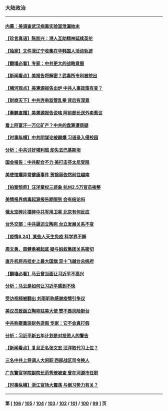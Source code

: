 ### 大陆政治
---
#### [内幕：美调查武汉病毒实验室泄漏始末](../../pages/ncid277/n13185587.md) 
#### [【珍言真语】陈凯兴：港人互助精神延续英伦](../../pages/ncid277/n13185782.md) 
#### [【独家】文件泄辽宁收集在华韩国人活动轨迹](../../pages/ncid277/n13183636.md) 
#### [【翻墙必看】专家：中共更大的战略意图](../../pages/ncid277/n13185556.md) 
#### [【新闻看点】美报告将解密？武毒所专利被挖出](../../pages/ncid277/n13185235.md) 
#### [【横河观点】美溯源报告出炉 中共人事政策有变？](../../pages/ncid277/n13185293.md) 
#### [【财商天下】中共连串监管乱拳 背后有深意](../../pages/ncid277/n13185386.md) 
#### [【秦鹏直播】美溯源报告说啥 阿前部长送外卖惹议](../../pages/ncid277/n13185246.md) 
#### [看上阿富汗一万亿矿产？中共的盘算遭质疑](../../pages/ncid277/n13185105.md) 
#### [【时事纵横】中共阴谋论被踢爆 习语录入侵校园](../../pages/ncid277/n13185288.md) 
#### [分析：中共讨好塔利班 却失去巴基斯坦](../../pages/ncid277/n13184948.md) 
#### [国会报告：中共配合不力 美打击芬太尼受阻](../../pages/ncid277/n13184778.md) 
#### [美使馆爆异常健康事件 贺锦丽依然前往越南](../../pages/ncid277/n13184886.md) 
#### [【拍案惊奇】汪洋掌权三迹象 杭州2.5万官员挨整](../../pages/ncid277/n13184319.md) 
#### [美情报界病毒起源报告期限到 会有结论吗](../../pages/ncid277/n13184667.md) 
#### [俄太空碎片撞碎中共军用卫星 北京有何反应](../../pages/ncid277/n13184716.md) 
#### [台外交部：中共逼迫立陶宛 台立发展关系不变](../../pages/ncid277/n13184035.md) 
#### [【疫情8.24】某些人天生免疫 科学界不解](../../pages/ncid277/n13183974.md) 
#### [周文勇、周健勇被起底 疑与蚂蚁集团关系密切](../../pages/ncid277/n13183978.md) 
#### [直升机将吊挂史上最大国旗 双十飞越台总统府](../../pages/ncid277/n13183784.md) 
#### [【翻墙必看】马云曾当面让习近平不高兴](../../pages/ncid277/n13183719.md) 
#### [分析：马云是如何让习近平感到不快](../../pages/ncid277/n13183311.md) 
#### [受访视频被翻出 刘雨昕称感谢疫情引争议](../../pages/ncid277/n13182812.md) 
#### [美议员致函立陶宛驻美大使 赞不畏风险挺台](../../pages/ncid277/n13183283.md) 
#### [中共称要重惩财务造假 专家：它不会真打假](../../pages/ncid277/n13182839.md) 
#### [分析：习近平新五年计划是对投资人的警告](../../pages/ncid277/n13182761.md) 
#### [【新闻看点】复旦正名张文宏 汪洋取代习上位？](../../pages/ncid277/n13182799.md) 
#### [三名中共上将调人大闲职 西部战区司令换人](../../pages/ncid277/n13182845.md) 
#### [广东警官学院副院长范秀燎被查 曾在河源市任职](../../pages/ncid277/n13182719.md) 
#### [【时事纵横】浙江官场大震荡 与倒习势力有关？](../../pages/ncid277/n13182888.md) 

---
#### 第 [ [106](./106.md) / [105](./105.md) / [104](./104.md) / [103](./103.md) / [102](./102.md) / [101](./101.md) / [100](./100.md) / [99](./99.md) ] 页

